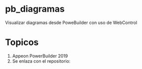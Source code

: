 # pb_diagramas
Visualizar diagramas desde PoweBuilder con uso de WebControl

# Topicos
1. Appeon PowerBuilder 2019
2. Se enlaza con el repositorio: 

